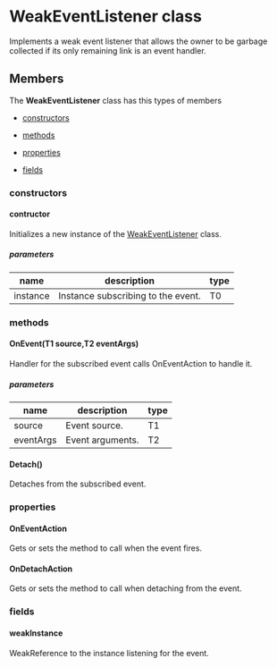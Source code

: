 
# WeakEventListener<T1><T2><T3> class

Implements a weak event listener that allows the owner to be garbage collected if its only remaining link is an event handler.

## Members

The **WeakEventListener<T1><T2><T3>** class has this types of members

* [constructors](#constructors)

* [methods](#methods)

* [properties](#properties)

* [fields](#fields)

### constructors

#### contructor

Initializes a new instance of the [WeakEventListener<T1><T2><T3>](Microsoft_Toolkit_Uwp_WeakEventListener`3.md) class.

##### parameters



| name | description | type || --- | --- | --- || instance | Instance subscribing to the event. | T0 |
### methods

#### OnEvent(T1 source,T2 eventArgs)

Handler for the subscribed event calls OnEventAction to handle it.

##### parameters



| name | description | type || --- | --- | --- || source | Event source. | T1 || eventArgs | Event arguments. | T2 |
#### Detach()

Detaches from the subscribed event.

### properties

#### OnEventAction

Gets or sets the method to call when the event fires.

#### OnDetachAction

Gets or sets the method to call when detaching from the event.

### fields

#### weakInstance

WeakReference to the instance listening for the event.

